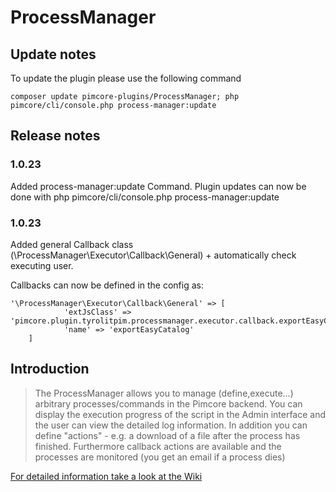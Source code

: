 # ProcessManager

## Update notes

To update the plugin please use the following command
```
composer update pimcore-plugins/ProcessManager; php pimcore/cli/console.php process-manager:update
```

## Release notes

### 1.0.23
Added process-manager:update Command. Plugin updates can now be done with php pimcore/cli/console.php process-manager:update

### 1.0.23 

Added general Callback class (\ProcessManager\Executor\Callback\General) + automatically check executing user. 

Callbacks can now be defined in the config as:

```
'\ProcessManager\Executor\Callback\General' => [
            'extJsClass' => 'pimcore.plugin.tyrolitpim.processmanager.executor.callback.exportEasyCatalog',
            'name' => 'exportEasyCatalog'
    ]
```


## Introduction

> The    ProcessManager allows you to manage (define,execute...) arbitrary processes/commands in the Pimcore backend. 
You can display the execution progress of the script in the Admin interface and the user can view the detailed log information. 
In addition you can define "actions" - e.g.  a download of a file after the process has finished. Furthermore callback actions are available and the processes are monitored (you get an email if a process dies)

[For detailed information take a look at the Wiki](https://gitlab.elements.at/pimcore-plugins/ProcessManager/wikis/home)